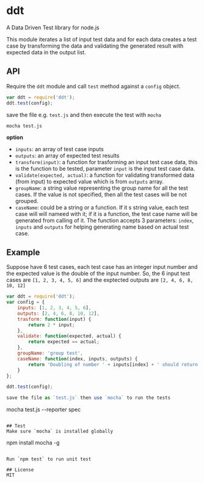 ddt
===
A Data Driven Test library for node.js

This module iterates a list of input test data and for each data creates a test case by transforming the data and validating the generated result with expected data in the output list.
## API
Require the `ddt` module and call `test` method against a `config` object.
```javascript
var ddt = require('ddt');
ddt.test(config);
```
save the file e.g. `test.js` and then execute the test with `mocha`
```
mocha test.js
```
**option**

* `inputs`: an array of test case inputs
* `outputs`: an array of expected test results
* `transform(input)`: a function for trasforming an input test case data, this is the function to be tested, parameter `input` is the input test case data.
* `validate(expected, actual)`: a function for validating transformed data (from input) to expected value which is from `outputs` array. 
* `groupName`: a string value representing the group name for all the test cases. If the value is not specified, then all the test cases will be not grouped.
* `caseName`: could be a string or a function. If it s string value, each test case will will nameed with it; if it is a function, the test case name will be generated from calling of it. The function accepts 3 parameters: `index`, `inputs` and `outputs` for helping generating name based on actual test case.

## Example
Suppose have 6 test cases, each test case has an integer input number and the expected value is the double of the input number. So, the 6 input test cases are `[1, 2, 3, 4, 5, 6]` and the exptected outputs are `[2, 4, 6, 8, 10, 12]`
```javascript
var ddt = require('ddt');
var config = {
    inputs: [1, 2, 3, 4, 5, 6],
    outputs: [2, 4, 6, 8, 10, 12],
    trasform: function(input) {
        return 2 * input;
    },
    validate: function(expected, actual) {
        return expected == actual;
    },
    groupName: 'group test',
    caseName: function(index, inputs, outputs) {
        return 'Doubling of number ' + inputs[index] + ' should return ' + outputs[index];
    }
};

ddt.test(config);

save the file as `test.js` then use `mocha` to run the tests

```
mocha test.js --reporter spec
```

## Test
Make sure `mocha` is installed globally
```
npm install mocha -g
```

Run `npm test` to run unit test

## License
MIT
